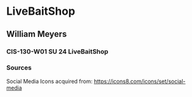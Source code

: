 # LiveBaitShop
## William Meyers
### CIS-130-W01 SU 24 LiveBaitShop

### Sources
Social Media Icons acquired from:  https://icons8.com/icons/set/social-media